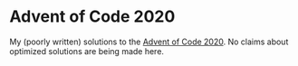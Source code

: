# Advent of Code 2020

My (poorly written) solutions to the [Advent of Code 2020](https://adventofcode.com/2020).
No claims about optimized solutions are being made here.
